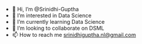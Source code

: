 - 👋 Hi, I’m @Srinidhi-Guptha
- 👀 I’m interested in Data Science
- 🌱 I’m currently learning Data Science 
- 💞️ I’m looking to collaborate on DSML
- 📫 How to reach me srinidhiguptha.nl@gmail.com

<!---
Srinidhi-Guptha/Srinidhi-Guptha is a ✨ special ✨ repository because its `README.md` (this file) appears on your GitHub profile.
You can click the Preview link to take a look at your changes.
--->
